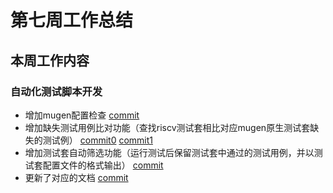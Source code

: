 # 第七周工作总结  

## 本周工作内容  
### 自动化测试脚本开发  
- 增加mugen配置检查 [commit](https://github.com/brsf11/mugen-riscv/commit/cbdd8700042990a3aedca68a2eb88d3e30d0ead2)  
- 增加缺失测试用例比对功能（查找riscv测试套相比对应mugen原生测试套缺失的测试例） [commit0](https://github.com/brsf11/mugen-riscv/commit/f145775684a5747268e4914af206f6ec93dda386) [commit1](https://github.com/brsf11/mugen-riscv/commit/4277631268e86ffccc8c90a09aa75e18b12a06c4)  
- 增加测试套自动筛选功能（运行测试后保留测试套中通过的测试用例，并以测试套配置文件的格式输出） [commit](https://github.com/brsf11/mugen-riscv/commit/29093999e8bec2a22f41663443ac014dc714749c)  
- 更新了对应的文档 [commit](https://github.com/brsf11/mugen-riscv/commit/1300909b30d9f967a82cb18b7191209ff0d236e2)  